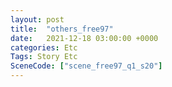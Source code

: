 ```yaml
---
layout: post
title:  "others_free97"
date:   2021-12-18 03:00:00 +0000
categories: Etc
Tags: Story Etc
SceneCode: ["scene_free97_q1_s20"]
---
```

